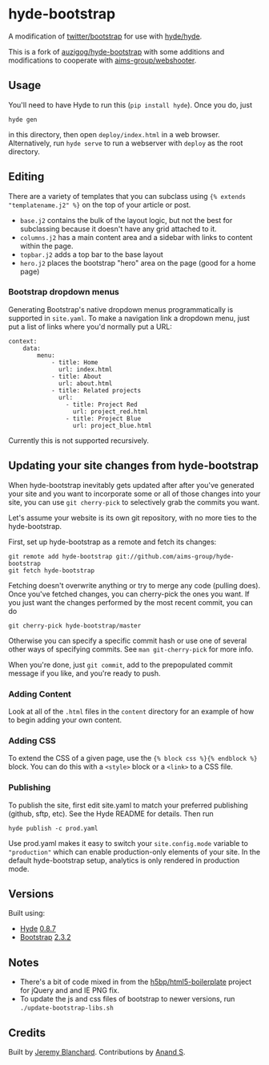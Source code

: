 # hyde-bootstrap
A modification of [twitter/bootstrap][] for use with [hyde/hyde][].

This is a fork of [auzigog/hyde-bootstrap][] with some additions and
modifications to cooperate with [aims-group/webshooter][].

## Usage
You'll need to have Hyde to run this (`pip install hyde`). Once you do, just

    hyde gen

in this directory, then open `deploy/index.html` in a web browser.
Alternatively, run `hyde serve` to run a webserver with `deploy` as the root
directory.

## Editing
There are a variety of templates that you can subclass using
`{% extends "templatename.j2" %}` on the top of your article or post.

  * `base.j2` contains the bulk of the layout logic, but not the best for
    subclassing because it doesn't have any grid attached to it.
  * `columns.j2` has a main content area and a sidebar with links to content
    within the page.
  * `topbar.j2` adds a top bar to the base layout
  * `hero.j2` places the bootstrap "hero" area on the page (good for a home
    page)

### Bootstrap dropdown menus
Generating Bootstrap's native dropdown menus programmatically is supported in
`site.yaml`. To make a navigation link a dropdown menu, just put a list of links
where you'd normally put a URL:

    context:
        data:
            menu:
                - title: Home
                  url: index.html
                - title: About
                  url: about.html
                - title: Related projects
                  url:
                    - title: Project Red
                      url: project_red.html
                    - title: Project Blue
                      url: project_blue.html

Currently this is not supported recursively.

## Updating your site changes from hyde-bootstrap
When hyde-bootstrap inevitably gets updated after after you've generated your
site and you want to incorporate some or all of those changes into your site,
you can use `git cherry-pick` to selectively grab the commits you want.

Let's assume your website is its own git repository, with no more ties to the
hyde-bootstrap.

First, set up hyde-bootstrap as a remote and fetch its changes:

    git remote add hyde-bootstrap git://github.com/aims-group/hyde-bootstrap
    git fetch hyde-bootstrap

Fetching doesn't overwrite anything or try to merge any code (pulling does).
Once you've fetched changes, you can cherry-pick the ones you want. If you just
want the changes performed by the most recent commit, you can do

    git cherry-pick hyde-bootstrap/master

Otherwise you can specify a specific commit hash or use one of several other
ways of specifying commits. See `man git-cherry-pick` for more info.

When you're done, just `git commit`, add to the prepopulated commit message if
you like, and you're ready to push.

### Adding Content
Look at all of the `.html` files in the `content` directory for an example of
how to begin adding your own content.

### Adding CSS
To extend the CSS of a given page, use the `{% block css %}{% endblock %}`
block. You can do this with a `<style>` block or a `<link>` to a CSS file.

### Publishing
To publish the site, first edit site.yaml to match your preferred publishing
(github, sftp, etc). See the Hyde README for details. Then run

    hyde publish -c prod.yaml

Use prod.yaml makes it easy to switch your `site.config.mode` variable to
`"production"` which can enable production-only elements of your site. In the
default hyde-bootstrap setup, analytics is only rendered in production mode.

## Versions
Built using:

  * [Hyde][hyde/hyde] [0.8.7](http://github.com/hyde/hyde/tree/696adac061ff040d5c5be1c629c94975c146f32a)
  * [Bootstrap][twitter/bootstrap] [2.3.2](http://github.com/twitter/bootstrap/tree/d9b502dfb876c40b0735008bac18049c7ee7b6d2)


## Notes
* There's a bit of code mixed in from the [h5bp/html5-boilerplate][] project for
  jQuery and and IE PNG fix.
* To update the js and css files of bootstrap to newer versions, run
  `./update-bootstrap-libs.sh`


## Credits
Built by [Jeremy Blanchard](http://blanchardjeremy.com).
Contributions by [Anand S](https://github.com/anandtrex).

[hyde/hyde]: https://github.com/hyde/hyde
[twitter/bootstrap]: https://github.com/twitter/bootstrap
[aims-group/webshooter]: https://github.com/aims-group/webshooter
[auzigog/hyde-bootstrap]: https://github.com/auzigog/hyde-bootstrap
[h5bp/html5-boilerplate]: https://github.com/h5bp/html5-boilerplate
